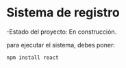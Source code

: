 <h1>Sistema de registro</h1>
-Estado del proyecto: En construcción.

para ejecutar el sistema, debes poner:

```npm install react```
